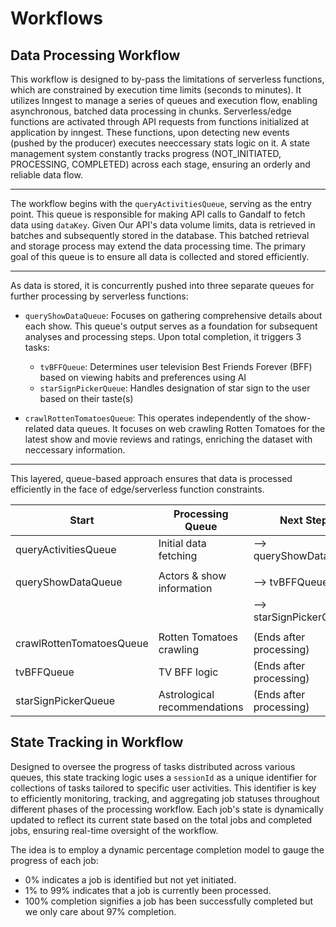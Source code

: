 # Workflows

## Data Processing Workflow

 This workflow is designed to by-pass the limitations of serverless functions, which are constrained by
 execution time limits (seconds to minutes). It utilizes Inngest to manage a series of queues and execution flow, enabling asynchronous,
  batched data processing in chunks. Serverless/edge functions are activated through API requests from functions initialized
 at application by inngest. These functions, upon detecting new events (pushed by the producer) executes neeccessary stats logic on it.
 A state management system constantly tracks progress (NOT_INITIATED, PROCESSING, COMPLETED)
 across each stage, ensuring an orderly and reliable data flow.

 ---

 The workflow begins with the `queryActivitiesQueue`, serving as the entry point. This queue
 is responsible for making API calls to Gandalf to fetch data using `dataKey`. Given Our API's data volume limits,
 data is retrieved in batches and subsequently stored in the database. This batched retrieval and storage process may
 extend the data processing time. The primary goal of this queue is to ensure all data
 is collected and stored efficiently.

 ---

 As data is stored, it is concurrently pushed into three separate queues for further processing by serverless functions:

- `queryShowDataQueue`: Focuses on gathering comprehensive details about each show. This queue's
    output serves as a foundation for subsequent analyses and processing steps. Upon total completion,
    it triggers 3 tasks:
  - `tvBFFQueue`: Determines user television Best Friends Forever (BFF) based on viewing habits
            and preferences using AI
  - `starSignPickerQueue`: Handles designation of star sign to the user based on their taste(s)

- `crawlRottenTomatoesQueue`: This operates independently of the show-related
 data queues. It focuses on web crawling Rotten Tomatoes for the latest show and movie reviews
 and ratings, enriching the dataset with neccessary information.

---

 This layered, queue-based approach ensures that data is processed efficiently in
 the face of edge/serverless function constraints.

 | Start                   | Processing Queue             | Next Steps                    |
 |-------------------------|------------------------------|-------------------------------|
 | queryActivitiesQueue    | Initial data fetching        | --> queryShowDataQueue        |
 |                         |                              |                               |
 | queryShowDataQueue      |  Actors & show information   | --> tvBFFQueue                |
 |                         |                              | --> starSignPickerQueue       |
 |                         |                              |                               |
 | crawlRottenTomatoesQueue| Rotten Tomatoes crawling     | (Ends after processing)       |
 | tvBFFQueue              | TV BFF logic                 | (Ends after processing)       |
 | starSignPickerQueue     | Astrological recommendations | (Ends after processing)       |

## State Tracking in Workflow

Designed to oversee the progress of tasks distributed across various queues, this state tracking logic uses a `sessionId` as a unique identifier for collections of tasks tailored to specific user activities. This identifier is key to efficiently monitoring, tracking, and aggregating job statuses throughout different phases of the processing workflow. Each job's state is dynamically updated to reflect its current state based on the total jobs and completed jobs, ensuring real-time oversight of the workflow.

The idea is to employ a dynamic percentage completion model to gauge the progress of each job:

- 0% indicates a job is identified but not yet initiated.
- 1% to 99% indicates that a job is currently been processed.
- 100% completion signifies a job has been successfully completed but we only care about 97% completion.
